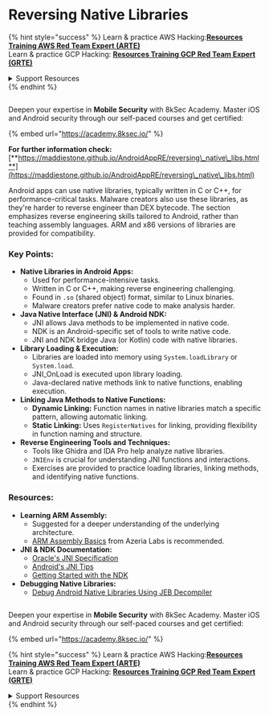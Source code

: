 # Reversing Native Libraries

{% hint style="success" %}
Learn & practice AWS Hacking:<img src="/.gitbook/assets/arte.png" alt="" data-size="line">[**Resources Training AWS Red Team Expert (ARTE)**](https://training.khulnasoft.com/courses/arte)<img src="/.gitbook/assets/arte.png" alt="" data-size="line">\
Learn & practice GCP Hacking: <img src="/.gitbook/assets/grte.png" alt="" data-size="line">[**Resources Training GCP Red Team Expert (GRTE)**<img src="/.gitbook/assets/grte.png" alt="" data-size="line">](https://training.khulnasoft.com/courses/grte)

<details>

<summary>Support Resources</summary>

* Check the [**subscription plans**](https://patreon.com/khulnasoft)!
* **Join the** 💬 [**Discord group**](https://discord.gg/hRep4RUj7f) or the [**telegram group**](https://t.me/peass) or **follow** us on **Twitter** 🐦 [**@resources\_live**](https://twitter.com/khulnasoft\_live)**.**
* **Share hacking tricks by submitting PRs to the** [**Resources**](https://github.com/khulnasoft/resources) and [**Resources Cloud**](https://github.com/khulnasoft/resources-cloud) github repos.

</details>
{% endhint %}

<figure><img src="/.gitbook/assets/image (2).png" alt=""><figcaption></figcaption></figure>

Deepen your expertise in **Mobile Security** with 8kSec Academy. Master iOS and Android security through our self-paced courses and get certified:

{% embed url="https://academy.8ksec.io/" %}


**For further information check:** [**https://maddiestone.github.io/AndroidAppRE/reversing\_native\_libs.html**](https://maddiestone.github.io/AndroidAppRE/reversing\_native\_libs.html)

Android apps can use native libraries, typically written in C or C++, for performance-critical tasks. Malware creators also use these libraries, as they're harder to reverse engineer than DEX bytecode. The section emphasizes reverse engineering skills tailored to Android, rather than teaching assembly languages. ARM and x86 versions of libraries are provided for compatibility.

### Key Points:

* **Native Libraries in Android Apps:**
  * Used for performance-intensive tasks.
  * Written in C or C++, making reverse engineering challenging.
  * Found in `.so` (shared object) format, similar to Linux binaries.
  * Malware creators prefer native code to make analysis harder.
* **Java Native Interface (JNI) & Android NDK:**
  * JNI allows Java methods to be implemented in native code.
  * NDK is an Android-specific set of tools to write native code.
  * JNI and NDK bridge Java (or Kotlin) code with native libraries.
* **Library Loading & Execution:**
  * Libraries are loaded into memory using `System.loadLibrary` or `System.load`.
  * JNI\_OnLoad is executed upon library loading.
  * Java-declared native methods link to native functions, enabling execution.
* **Linking Java Methods to Native Functions:**
  * **Dynamic Linking:** Function names in native libraries match a specific pattern, allowing automatic linking.
  * **Static Linking:** Uses `RegisterNatives` for linking, providing flexibility in function naming and structure.
* **Reverse Engineering Tools and Techniques:**
  * Tools like Ghidra and IDA Pro help analyze native libraries.
  * `JNIEnv` is crucial for understanding JNI functions and interactions.
  * Exercises are provided to practice loading libraries, linking methods, and identifying native functions.

### Resources:

* **Learning ARM Assembly:**
  * Suggested for a deeper understanding of the underlying architecture.
  * [ARM Assembly Basics](https://azeria-labs.com/writing-arm-assembly-part-1/) from Azeria Labs is recommended.
* **JNI & NDK Documentation:**
  * [Oracle's JNI Specification](https://docs.oracle.com/javase/7/docs/technotes/guides/jni/spec/jniTOC.html)
  * [Android's JNI Tips](https://developer.android.com/training/articles/perf-jni)
  * [Getting Started with the NDK](https://developer.android.com/ndk/guides/)
* **Debugging Native Libraries:**
  * [Debug Android Native Libraries Using JEB Decompiler](https://medium.com/@shubhamsonani/how-to-debug-android-native-libraries-using-jeb-decompiler-eec681a22cf3)


<figure><img src="/.gitbook/assets/image (2).png" alt=""><figcaption></figcaption></figure>

Deepen your expertise in **Mobile Security** with 8kSec Academy. Master iOS and Android security through our self-paced courses and get certified:

{% embed url="https://academy.8ksec.io/" %}

{% hint style="success" %}
Learn & practice AWS Hacking:<img src="/.gitbook/assets/arte.png" alt="" data-size="line">[**Resources Training AWS Red Team Expert (ARTE)**](https://training.khulnasoft.com/courses/arte)<img src="/.gitbook/assets/arte.png" alt="" data-size="line">\
Learn & practice GCP Hacking: <img src="/.gitbook/assets/grte.png" alt="" data-size="line">[**Resources Training GCP Red Team Expert (GRTE)**<img src="/.gitbook/assets/grte.png" alt="" data-size="line">](https://training.khulnasoft.com/courses/grte)

<details>

<summary>Support Resources</summary>

* Check the [**subscription plans**](https://patreon.com/khulnasoft)!
* **Join the** 💬 [**Discord group**](https://discord.gg/hRep4RUj7f) or the [**telegram group**](https://t.me/peass) or **follow** us on **Twitter** 🐦 [**@resources\_live**](https://twitter.com/khulnasoft\_live)**.**
* **Share hacking tricks by submitting PRs to the** [**Resources**](https://github.com/khulnasoft/resources) and [**Resources Cloud**](https://github.com/khulnasoft/resources-cloud) github repos.

</details>
{% endhint %}

